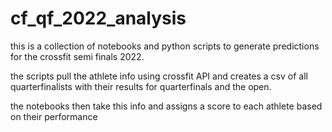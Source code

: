 # cf_qf_2022_analysis

this is a collection of notebooks and python scripts to generate predictions for the crossfit semi finals 2022. 

the scripts pull the athlete info using crossfit API and creates a csv of all quarterfinalists with their results for quarterfinals and the open. 

the notebooks then take this info and assigns a score to each athlete based on their performance
